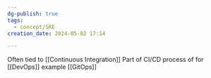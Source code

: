 ```yaml
---
dg-publish: true
tags:
  - concept/SRE
creation_date: 2024-05-02 17:14

---
```

Often tied to [[Continuous Integration]]
Part of CI/CD process of for [[DevOps]] example [[GitOps]]